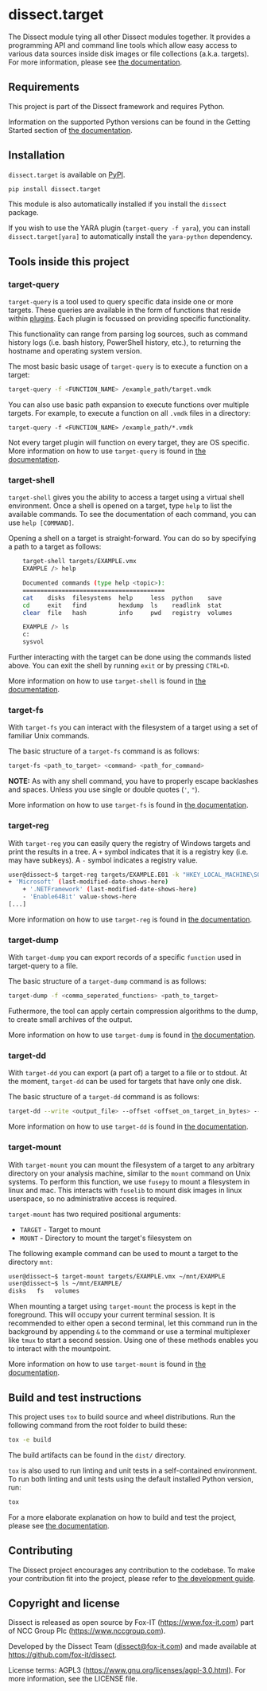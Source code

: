# dissect.target

The Dissect module tying all other Dissect modules together. It provides a programming API and command line tools which
allow easy access to various data sources inside disk images or file collections (a.k.a. targets). For more information,
please see [the documentation](https://docs.dissect.tools/en/latest/projects/dissect.target/index.html).

## Requirements

This project is part of the Dissect framework and requires Python.

Information on the supported Python versions can be found in the Getting Started section of [the documentation](https://docs.dissect.tools/en/latest/index.html#getting-started).

## Installation

`dissect.target` is available on [PyPI](https://pypi.org/project/dissect.target/).

```bash
pip install dissect.target
```

This module is also automatically installed if you install the `dissect` package.

If you wish to use the YARA plugin (`target-query -f yara`), you can install `dissect.target[yara]` to automatically 
install the `yara-python` dependency.

## Tools inside this project

### target-query
`target-query` is a tool used to query specific data inside one or more targets.
These queries are available in the form of functions that reside within [plugins](https://docs.dissect.tools/en/latest/advanced/plugins.html).
Each plugin is focussed on providing specific functionality.

This functionality can range from parsing log sources, such as command history logs (i.e. bash history,
PowerShell history, etc.), to returning the hostname and operating system version.

The most basic basic usage of `target-query` is to execute a function on a target:

```bash
target-query -f <FUNCTION_NAME> /example_path/target.vmdk
```

You can also use basic path expansion to execute functions over multiple targets. For example, to execute a function
on all ``.vmdk`` files in a directory:

```
target-query -f <FUNCTION_NAME> /example_path/*.vmdk
```

Not every target plugin will function on every target, they are OS specific.
More information on how to use `target-query` is found in [the documentation](https://docs.dissect.tools/en/latest/tools/target-query.html).

### target-shell
`target-shell` gives you the ability to access a target using a virtual shell environment. Once a shell is opened
on a target, type `help` to list the available commands. To see the documentation of each command,
you can use `help [COMMAND]`.

Opening a shell on a target is straight-forward. You can do so by specifying a path to a target as follows:

```bash
    target-shell targets/EXAMPLE.vmx
    EXAMPLE /> help

    Documented commands (type help <topic>):
    ========================================
    cat    disks  filesystems  help     less  python    save
    cd     exit   find         hexdump  ls    readlink  stat
    clear  file   hash         info     pwd   registry  volumes

    EXAMPLE /> ls
    c:
    sysvol
```

Further interacting with the target can be done using the commands listed above.
You can exit the shell by running `exit` or by pressing `CTRL+D`.

More information on how to use `target-shell` is found in [the documentation](https://docs.dissect.tools/en/latest/tools/target-shell.html).

### target-fs
With `target-fs` you can interact with the filesystem of a target using a set of familiar Unix commands.

The basic structure of a `target-fs` command is as follows:

```bash
target-fs <path_to_target> <command> <path_for_command>
```

**NOTE:** As with any shell command, you have to properly escape backlashes and spaces. Unless you use single or double quotes (`'`, `"`).

More information on how to use `target-fs` is found in [the documentation](https://docs.dissect.tools/en/latest/tools/target-fs.html).

### target-reg
With `target-reg` you can easily query the registry of Windows targets and print the results in a tree. A `+` symbol indicates that it is a registry key (i.e. may have subkeys). A `-` symbol indicates a registry value.

```bash
user@dissect~$ target-reg targets/EXAMPLE.E01 -k "HKEY_LOCAL_MACHINE\SOFTWARE\Microsoft"
+ 'Microsoft' (last-modified-date-shows-here)
    + '.NETFramework' (last-modified-date-shows-here)
    - 'Enable64Bit' value-shows-here
[...]
```

More information on how to use `target-reg` is found in [the documentation](https://docs.dissect.tools/en/latest/tools/target-reg.html).

### target-dump
With `target-dump` you can export records of a specific `function` used in target-query to a file.

The basic structure of a `target-dump` command is as follows:

```bash
target-dump -f <comma_seperated_functions> <path_to_target>
```

Futhermore, the tool can apply certain compression algorithms to the dump, to create small archives of the output.

More information on how to use `target-dump` is found in [the documentation](https://docs.dissect.tools/en/latest/tools/target-dump.html).

### target-dd
With `target-dd` you can export (a part of) a target to a file or to stdout. At the moment, `target-dd` can be used for targets that have only one disk.

The basic structure of a `target-dd` command is as follows:

```bash
target-dd --write <output_file> --offset <offset_on_target_in_bytes> --bytes <nr_of_bytes_to_read> <path_to_target>
```

More information on how to use `target-dd` is found in [the documentation](https://docs.dissect.tools/en/latest/tools/target-dd.html).

### target-mount
With `target-mount` you can mount the filesystem of a target to any arbitrary directory on your analysis machine, similar to the `mount` command on Unix systems.
To perform this function, we use `fusepy` to mount a filesystem in linux and mac.
This interacts with `fuselib` to mount disk images in linux userspace, so no administrative access is required.

`target-mount` has two required positional arguments:

* `TARGET` - Target to mount
* `MOUNT` - Directory to mount the target's filesystem on


The following example command can be used to mount a target to the directory ``mnt``:

```bash
user@dissect~$ target-mount targets/EXAMPLE.vmx ~/mnt/EXAMPLE
user@dissect~$ ls ~/mnt/EXAMPLE/
disks   fs   volumes
```

When mounting a target using `target-mount` the process is kept in the foreground. This will occupy your current
terminal session. It is recommended to either open a second terminal, let this command run in the background by
appending `&` to the command or use a terminal multiplexer like `tmux` to start a second session. Using one
of these methods enables you to interact with the mountpoint.

More information on how to use `target-mount` is found in [the documentation](https://docs.dissect.tools/en/latest/tools/target-mount.html).

## Build and test instructions

This project uses `tox` to build source and wheel distributions. Run the following command from the root folder to build
these:

```bash
tox -e build
```

The build artifacts can be found in the `dist/` directory.

`tox` is also used to run linting and unit tests in a self-contained environment. To run both linting and unit tests
using the default installed Python version, run:

```bash
tox
```

For a more elaborate explanation on how to build and test the project, please see [the
documentation](https://docs.dissect.tools/en/latest/contributing/tooling.html).

## Contributing

The Dissect project encourages any contribution to the codebase. To make your contribution fit into the project, please
refer to [the development guide](https://docs.dissect.tools/en/latest/contributing/developing.html).

## Copyright and license

Dissect is released as open source by Fox-IT (<https://www.fox-it.com>) part of NCC Group Plc
(<https://www.nccgroup.com>).

Developed by the Dissect Team (<dissect@fox-it.com>) and made available at <https://github.com/fox-it/dissect>.

License terms: AGPL3 (<https://www.gnu.org/licenses/agpl-3.0.html>). For more information, see the LICENSE file.
